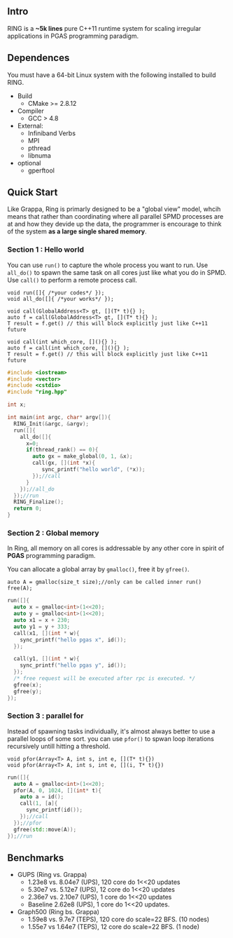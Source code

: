 ## Intro

RING is a **~5k lines** pure C++11 runtime system for scaling irregular applications in PGAS programming paradigm.

## Dependences

You must have a 64-bit Linux system with the following installed to build RING.

- Build
    - CMake >= 2.8.12
- Compiler
    - GCC > 4.8
- External:
    - Infiniband Verbs
    - MPI
    - pthread
    - libnuma
- optional
    - gperftool

## Quick Start

Like Grappa, Ring is primarly designed to be a "global view" model, whcih means that rather than coordinating where all parallel SPMD processes are at and how they devide up the data, the programmer is encourage to think of the system **as a large single shared memory**.


### Section 1 : Hello world

You can use `run()` to capture the whole process you want to run. Use `all_do()` to spawn the same task on all cores just like what you do in SPMD. Use `call()` to perform a remote process call.

`void run([]{ /*your codes*/ });`    
`void all_do([]{ /*your works*/ });`    

`void call(GlobalAddress<T> gt, [](T* t){} );`    
`auto f = call(GlobalAddress<T> gt, [](T* t){} );`   
`T result = f.get() // this will block explicitly just like C++11 future`  

`void call(int which_core, [](){} );`    
`auto f = call(int which_core, [](){} );`  
`T result = f.get() // this will block explicitly just like C++11 future`  


```c++
#include <iostream>
#include <vector>
#include <cstdio>
#include "ring.hpp"

int x;

int main(int argc, char* argv[]){
  RING_Init(&argc, &argv);
  run([]{
    all_do([]{
      x=0;
      if(thread_rank() == 0){
        auto gx = make_global(0, 1, &x);
        call(gx, [](int *x){
           sync_printf("hello world", (*x));
        });//call
      }
    });//all_do
  });//run
  RING_Finalize();
  return 0;
}
```

### Section 2 : Global memory

In Ring, all memory on all cores is addressable by any other core in spirit of **PGAS** programming paradigm.

You can allocate a global array by `gmalloc()`, free it by `gfree()`.

`auto A = gmalloc(size_t size);//only can be called inner run()`  
`free(A);`   

```c++
run([]{
  auto x = gmalloc<int>(1<<20);
  auto y = gmalloc<int>(1<<20);
  auto x1 = x + 230;
  auto y1 = y + 333;
  call(x1, [](int * w){
    sync_printf("hello pgas x", id());
  });

  call(y1, [](int * w){
    sync_printf("hello pgas y", id());
  });
  /* free request will be executed after rpc is executed. */
  gfree(x);
  gfree(y);
});

```

### Section 3 : parallel for

Instead of spawning tasks individually, it's almost always better to use a parallel loops of some sort. you can use `pfor()` to spwan loop iterations recursively untill hitting a threshold.

`void pfor(Array<T> A, int s, int e, [](T* t){})`  
`void pfor(Array<T> A, int s, int e, [](i, T* t){})`  

```c++
run([]{
  auto A = gmalloc<int>(1<<20);
  pfor(A, 0, 1024, [](int* t){
    auto a = id();
    call(1, [a]{
      sync_printf(id());
    });//call
  });//pfor
  gfree(std::move(A));
});//run
```


## Benchmarks
  - GUPS (Ring vs. Grappa)
    - 1.23e8 vs. 8.04e7 (UPS), 120 core do 1<<20 updates
    - 5.30e7 vs. 5.12e7 (UPS), 12 core do 1<<20 updates
    - 2.36e7 vs. 2.10e7 (UPS), 1 core do 1<<20 updates
    - Baseline 2.62e8 (UPS), 1 core do 1<<20 updates.
  - Graph500 (Ring bs. Grappa)
    - 1.59e8 vs. 9.7e7 (TEPS), 120 core do scale=22 BFS. (10 nodes)
    - 1.55e7 vs 1.64e7 (TEPS), 12 core do scale=22 BFS. (1 node)
